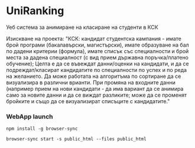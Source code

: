 # UniRanking
Уеб система за анимиране на класиране на студенти в КСК

Изискване на проекта:
"КСК: кандидат студентска кампания - имате брой програми (бакалавърски, магистърски), имате образуване на бал по дадени критерии (формула), имате списък със специалности и брой места за дадена специалност (с вид прием държавна поръчка/платено обучение); Целта е да се въвеждат данни/оценки на кандидати, и да се подреждат/класират кандидатите по специалности по успех и по реда на желанието. Да може работата на алгоритъма по сортиране да се визуализира в различни врианти. При промяна на входните данни (например прием на нови кандидати - да има вариант да се анимира само за новите данни и да се виждат разликите; може да се променят бройките и също да се визуализират списъците с кандидатите."

### WebApp launch

```
npm install -g browser-sync
``` 

```
browser-sync start -s public_html --files public_html
```